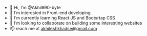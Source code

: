 - 👋 Hi, I’m @Akhil990-byte
- 👀 I’m interested in Front-end developing
- 🌱 I’m currently learning React JS and Bootsrtap CSS
- 💞️ I’m looking to collaborate on building some interesting websites
- 📫 reach me at akhileshkhadse@gmail.com

<!---
Akhil990-byte/Akhil990-byte is a ✨ special ✨ repository because its `README.md` (this file) appears on your GitHub profile.
You can click the Preview link to take a look at your changes.
--->

